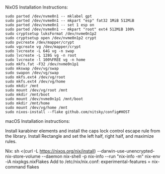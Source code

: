 NixOS Installation Instructions:

```
sudo parted /dev/nvme0n1 -- mklabel gpt
sudo parted /dev/nvme0n1 -- mkpart "esp" fat32 1MiB 512MiB
sudo parted /dev/nvme0n1 -- set 1 esp on
sudo parted /dev/nvme0n1 -- mkpart "root" ext4 512MiB 100%
sudo cryptsetup luksFormat /dev/nvme0n1p2
sudo cryptsetup open /dev/nvme0n1p2 crypt
sudo pvcreate /dev/mapper/crypt
sudo vgcreate vg /dev/mapper/crypt
sudo lvcreate -L 64G vg -n swap
sudo lvcreate -L 128G vg -n root
sudo lvcreate -l 100%FREE vg -n home
sudo mkfs.fat -F32 /dev/nvme0n1p1
sudo mkswap /dev/vg/swap
sudo swapon /dev/vg/swap
sudo mkfs.ext4 /dev/vg/root
sudo mkfs.ext4 /dev/vg/home
sudo mkdir /mnt
sudo mount /dev/vg/root /mnt
sudo mkdir /mnt/boot
sudo mount /dev/nvme0n1p1 /mnt/boot
sudo mkdir /mnt/home
sudo mount /dev/vg/home /mnt
sudo nixos-install --flake github.com/nitsky/config#HOST
```

macOS Installation instructions:

Install karabiner elements and install the caps lock control escape rule from the library.
Install Rectangle and set the left half, right half, and maximize rules.

Nix:
sh <(curl -L https://nixos.org/nix/install) --darwin-use-unencrypted-nix-store-volume --daemon
nix-shell -p nix-info --run "nix-info -m"
nix-env -iA nixpkgs.nixFlakes
Add to /etc/nix/nix.conf: experimental-features = nix-command flakes
